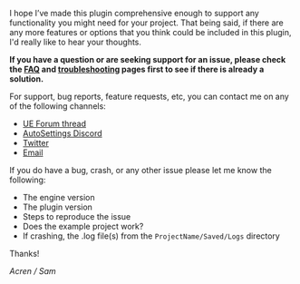 I hope I’ve made this plugin comprehensive enough to support any functionality you might need for your project. That being said, if there are any more features or options that you think could be included in this plugin, I'd really like to hear your thoughts.

**If you have a question or are seeking support for an issue, please check the [FAQ](/faq/) and [troubleshooting](/troubleshooting/) pages first to see if there is already a solution.**

For support, bug reports, feature requests, etc, you can contact me on any of the following channels:

- [UE Forum thread](https://forums.unrealengine.com/unreal-engine/marketplace/1354733-auto-settings-game-options-and-input-binding-toolkit)
- [AutoSettings Discord](https://discord.gg/EzgeRNB)
- [Twitter](https://twitter.com/itsAcren)
- [Email](mailto:acren.marketplace@gmail.com)

If you do have a bug, crash, or any other issue please let me know the following:

- The engine version
- The plugin version
- Steps to reproduce the issue
- Does the example project work?
- If crashing, the .log file(s) from the `ProjectName/Saved/Logs` directory

Thanks!

*Acren / Sam*